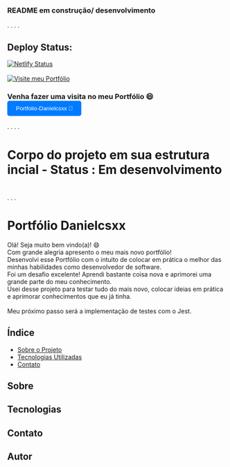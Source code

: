 ### README em construção/ desenvolvimento ###
.
.
.
.

## Deploy Status: 
[![Netlify Status](https://api.netlify.com/api/v1/badges/51b21e4b-eb81-493b-bb93-d7a86eb74289/deploy-status)](https://app.netlify.com/sites/danielcsxx/deploys)  
<br/>
[![Visite meu Portfólio](https://img.shields.io/badge/Visite%20meu%20Portfólio-Click%20aqui-blue)](https://danielcsxx.netlify.app/)
<br/>
### Venha fazer uma visita no meu Portfólio 😄 [<button style="padding: 10px 20px; background-color: #007bff; color: #fff; border: none; border-radius: 5px;">Portfolio-Danielcsxx 🚀 </button>](https://danielcsxx.netlify.app/) 

.
.
.
.

#
# Corpo do projeto em sua estrutura incial - Status : Em desenvolvimento
#
.
.
.
# Portfólio Danielcsxx 

Olá! Seja muito bem vindo(a)! 😄 <br/>
Com grande alegria apresento o meu mais novo portfólio! <br/> 
Desenvolvi esse Portfólio com o intuito de colocar em prática o melhor das minhas habilidades como desenvolvedor de software.<br/>
Foi um desafio excelente! Aprendi bastante coisa nova e aprimorei uma grande parte do meu conhecimento. <br/>
Usei desse projeto para testar tudo do mais novo, colocar ideias em prática e aprimorar conhecimentos que eu já tinha. <br/>
<br/>
Meu próximo passo será a implementação de testes com o Jest.



## Índice

- [Sobre o Projeto](#Sobre)
- [Tecnologias Utilizadas](#tecnologias)
- [Contato](#contato)

## Sobre



## Tecnologias



## Contato



## Autor





